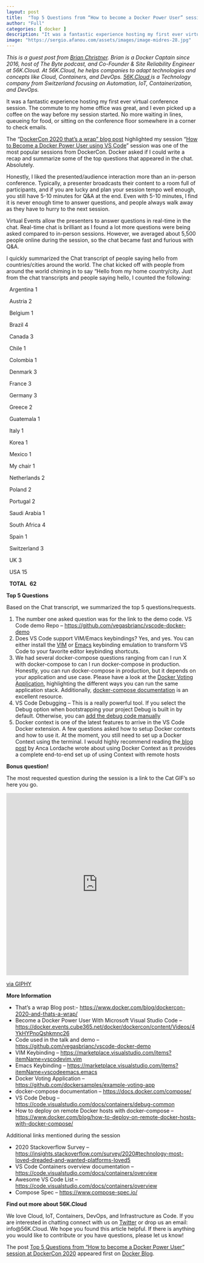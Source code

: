 ```yaml
---
layout: post
title:  "Top 5 Questions from “How to become a Docker Power User” session at DockerCon 2020"
author: "Full"
categories: [ docker ]
description: "It was a fantastic experience hosting my first ever virtual conference session. The commute to my home office was great, and I even picked up a coffee on the way before my session started. No more waiting in lines, queueing for food, or sitting on the conference floor somewhere in a corner to check emails."
image: "https://sergio.afanou.com/assets/images/image-midres-28.jpg"
---
```



<p><em>This is a guest post from </em><a href="https://twitter.com/idomyowntricks/"><em>Brian Christner</em></a><em>. Brian is a Docker Captain since 2016, host of The Byte podcast, and Co-Founder &amp; Site Reliability Engineer at 56K.Cloud. At 56K.Cloud, he helps companies to adapt technologies and concepts like Cloud, Containers, and DevOps. </em><a href="https://56k.cloud/"><em>56K.Cloud </em></a><em>is a Technology company from Switzerland focusing on Automation, IoT, Containerization, and DevOps.</em></p>



<p>It was a fantastic experience hosting my first ever virtual conference session. The commute to my home office was great, and I even picked up a coffee on the way before my session started. No more waiting in lines, queueing for food, or sitting on the conference floor somewhere in a corner to check emails. </p>



<p>The “<a href="https://www.docker.com/blog/dockercon-2020-and-thats-a-wrap/">DockerCon 2020 that&#8217;s a wrap” blog post</a> highlighted my session &#8220;<a href="https://www.youtube.com/watch?v=sUZxIWDUicA">How to Become a Docker Power User using VS Code</a>&#8221; session was one of the most popular sessions from DockerCon. Docker asked if I could write a recap and summarize some of the top questions that appeared in the chat. Absolutely.</p>



<p>Honestly, I liked the presented/audience interaction more than an in-person conference. Typically, a presenter broadcasts their content to a room full of participants, and if you are lucky and plan your session tempo well enough, you still have 5-10 minutes for Q&amp;A at the end. Even with 5-10 minutes, I find it is never enough time to answer questions, and people always walk away as they have to hurry to the next session.</p>



<p>Virtual Events allow the presenters to answer questions in real-time in the chat. Real-time chat is brilliant as I found a lot more questions were being asked compared to in-person sessions. However, we averaged about 5,500 people online during the session, so the chat became fast and furious with Q&amp;A.  </p>



<p>I quickly summarized the Chat transcript of people saying hello from countries/cities around the world. The chat kicked off with people from around the world chiming in to say &#8220;Hello from my home country/city. Just from the chat transcripts and people saying hello, I counted the following:</p>



<p>&nbsp;&nbsp;Argentina 1&nbsp;&nbsp;</p>



<p>&nbsp;&nbsp;Austria	 2&nbsp;&nbsp;</p>



<p>&nbsp;&nbsp;Belgium	 1&nbsp;&nbsp;</p>



<p>&nbsp;&nbsp;Brazil	 4&nbsp;&nbsp;</p>



<p>&nbsp;&nbsp;Canada	 3&nbsp;&nbsp;</p>



<p>&nbsp;&nbsp;Chile	 1&nbsp;&nbsp;</p>



<p>&nbsp;&nbsp;Colombia	 1&nbsp;&nbsp;</p>



<p>&nbsp;&nbsp;Denmark	 3&nbsp;&nbsp;</p>



<p>&nbsp;&nbsp;France	 3&nbsp;&nbsp;</p>



<p>&nbsp;&nbsp;Germany	 3&nbsp;&nbsp;</p>



<p>&nbsp;&nbsp;Greece	 2&nbsp;&nbsp;</p>



<p>&nbsp;&nbsp;Guatemala	 1&nbsp;&nbsp;</p>



<p>&nbsp;&nbsp;Italy	 	 1&nbsp;&nbsp;</p>



<p>&nbsp;&nbsp;Korea	 	 1&nbsp;&nbsp;</p>



<p>&nbsp;&nbsp;Mexico	 1&nbsp;&nbsp;</p>



<p>&nbsp;&nbsp;My chair	 1&nbsp;&nbsp;</p>



<p>&nbsp;&nbsp;Netherlands	 2&nbsp;&nbsp;</p>



<p>&nbsp;&nbsp;Poland	 2&nbsp;&nbsp;</p>



<p>&nbsp;&nbsp;Portugal	 2&nbsp;&nbsp;</p>



<p>&nbsp;&nbsp;Saudi Arabia	 1&nbsp;&nbsp;</p>



<p>&nbsp;&nbsp;South Africa	 4&nbsp;&nbsp;</p>



<p>&nbsp;&nbsp;Spain	 	 1&nbsp;&nbsp;</p>



<p>&nbsp;&nbsp;Switzerland	 3&nbsp;&nbsp;</p>



<p>&nbsp;&nbsp;UK		 3&nbsp;&nbsp;</p>



<p>&nbsp;&nbsp;USA		 15&nbsp;&nbsp;</p>



<p>  <strong>TOTAL</strong>   <strong>62</strong> </p>



<p><strong>Top 5 Questions</strong></p>



<p>Based on the Chat transcript, we summarized the top 5 questions/requests.</p>



<ol><li>The number one asked question was for the link to the demo code. VS Code demo Repo &#8211; <a href="https://github.com/vegasbrianc/vscode-docker-demo">https://github.com/vegasbrianc/vscode-docker-demo</a></li><li>Does VS Code support VIM/Emacs keybindings? Yes, and yes. You can either install the <a href="https://marketplace.visualstudio.com/items?itemName=vscodevim.vim">VIM</a> or <a href="https://marketplace.visualstudio.com/items?itemName=vscodeemacs.emacs">Emacs</a> keybinding emulation to transform VS Code to your favorite editor keybinding shortcuts.</li><li>We had several docker-compose questions ranging from can I run X with docker-compose to can I run docker-compose in production. Honestly, you can run docker-compose in production, but it depends on your application and use case. Please have a look at the <a href="https://github.com/dockersamples/example-voting-app">Docker Voting Application</a>, highlighting the different ways you can run the same application stack. Additionally, <a href="https://docs.docker.com/compose/">docker-compose documentation</a> is an excellent resource.</li><li>VS Code Debugging &#8211; This is a really powerful tool. If you select the Debug option when bootstrapping your project Debug is built in by default. Otherwise, you can <a href="https://code.visualstudio.com/docs/containers/debug-common">add the debug code manually</a>&nbsp;</li><li>Docker context is one of the latest features to arrive in the VS Code Docker extension. A few questions asked how to setup Docker contexts and how to use it. At the moment, you still need to set up a Docker Context using the terminal. I would highly recommend reading the<a href="https://www.docker.com/blog/how-to-deploy-on-remote-docker-hosts-with-docker-compose/"> blog post</a> by Anca Lordache wrote about using Docker Context as it provides a complete end-to-end set up of using Context with remote hosts</li></ol>



<p><strong>Bonus question!</strong></p>



<p>The most requested question during the session is a link to the Cat GIF’s so here you go.</p>



<iframe src="https://giphy.com/embed/JIX9t2j0ZTN9S" width="480" height="480" frameBorder="0" class="giphy-embed" allowFullScreen></iframe><p><a href="https://giphy.com/gifs/JIX9t2j0ZTN9S">via GIPHY</a></p>



<p><strong>More Information</strong></p>



<ul><li>That’s a wrap Blog post:- <a href="https://www.docker.com/blog/dockercon-2020-and-thats-a-wrap/">https://www.docker.com/blog/dockercon-2020-and-thats-a-wrap/</a></li><li>Become a Docker Power User With Microsoft Visual Studio Code &#8211; <a href="https://docker.events.cube365.net/docker/dockercon/content/Videos/4YkHYPnoQshkmnc26">https://docker.events.cube365.net/docker/dockercon/content/Videos/4YkHYPnoQshkmnc26</a>&nbsp;&nbsp;</li><li>Code used in the talk and demo &#8211; <a href="https://github.com/vegasbrianc/vscode-docker-demo">https://github.com/vegasbrianc/vscode-docker-demo</a></li><li>VIM Keybinding &#8211; <a href="https://marketplace.visualstudio.com/items?itemName=vscodevim.vim">https://marketplace.visualstudio.com/items?itemName=vscodevim.vim</a></li><li>Emacs Keybinding &#8211; <a href="https://marketplace.visualstudio.com/items?itemName=vscodeemacs.emacs">https://marketplace.visualstudio.com/items?itemName=vscodeemacs.emacs</a></li><li>Docker Voting Application &#8211; <a href="https://github.com/dockersamples/example-voting-app">https://github.com/dockersamples/example-voting-app</a></li><li>docker-compose documentation &#8211; <a href="https://docs.docker.com/compose/">https://docs.docker.com/compose/</a></li><li>VS Code Debug &#8211; <a href="https://code.visualstudio.com/docs/containers/debug-common">https://code.visualstudio.com/docs/containers/debug-common</a></li><li>How to deploy on remote Docker hosts with docker-compose &#8211; <a href="https://www.docker.com/blog/how-to-deploy-on-remote-docker-hosts-with-docker-compose/">https://www.docker.com/blog/how-to-deploy-on-remote-docker-hosts-with-docker-compose/</a></li></ul>



<p>Additional links mentioned during the session</p>



<ul><li>2020 Stackoverflow Survey &#8211; <a href="https://insights.stackoverflow.com/survey/2020#technology-most-loved-dreaded-and-wanted-platforms-loved5">https://insights.stackoverflow.com/survey/2020#technology-most-loved-dreaded-and-wanted-platforms-loved5</a></li><li>VS Code Containers overview documentation &#8211; <a href="https://code.visualstudio.com/docs/containers/overview">https://code.visualstudio.com/docs/containers/overview</a></li><li>Awesome VS Code List &#8211; <a href="https://code.visualstudio.com/docs/containers/overview">https://code.visualstudio.com/docs/containers/overview</a></li><li>Compose Spec &#8211; <a href="https://www.compose-spec.io/">https://www.compose-spec.io/</a></li></ul>



<p><strong>Find out more about 56K.Cloud</strong></p>



<p>We love Cloud, IoT, Containers, DevOps, and Infrastructure as Code. If you are interested in chatting connect with us on <a href="https://twitter.com/56kcloud">Twitter</a> or drop us an email: info@56K.Cloud. We hope you found this article helpful. If there is anything you would like to contribute or you have questions, please let us know!<br></p>
<p>The post <a rel="nofollow" href="https://www.docker.com/blog/top-5-questions-from-how-to-become-a-docker-power-user-session-at-dockercon-2020/">Top 5 Questions from “How to become a Docker Power User” session at DockerCon 2020</a> appeared first on <a rel="nofollow" href="https://www.docker.com/blog">Docker Blog</a>.</p>
